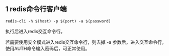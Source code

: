 ## 1 redis命令行客户端

```shell
redis-cli -h $(host) -p $(port) -a $(password)
```

执行后进入redis交互命令行。

若需要使用安全模式进入redis交互命令行，则去掉 -a 参数后，进入交互命令行，使用AUTH命令输入密码后，可正常使用。
```

```